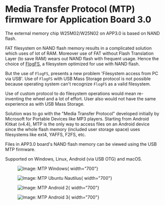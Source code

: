 # Media Transfer Protocol (MTP) firmware for Application Board 3.0

[comment]: <> (This is not exactly as the pdf)

The external memory chip W25M02/W25N02 on APP3.0 is based on NAND flash.

FAT filesystem on NAND flash memory results in a complicated solution which uses of lot of RAM.
Moreover use of FAT without Flash Translation Layer (to save RAM) wears out NAND flash with frequent usage.
Hence the choice of [FlogFS](https://github.com/conservify/FLogFS), a filesystem optimized for use with NAND flash.

But the use of `FlogFS`, presents a new problem 'Filesystem access from PC via USB'.
Use of `FlogFS` with USB Mass Storage protocol is not possible because operating system can't recognize `FlogFS` as a valid filesystem.

Use of custom protocol to do filesystem operations would mean re-inventing the wheel and a lot of effort.
User also would not have the same experience as with USB Mass Storage.

Solution was to go with the "Media Transfer Protocol" developed initially by Microsoft for Portable Devices like MP3 players.
Starting from Android Kitkat (v4.4), MTP is the only way to access files on an Android device since the whole flash memory (included user storage space) uses filesystems like ext4, YAFFS, F2FS, etc.

Files in APP3.0 board's NAND flash memory can be viewed using the USB MTP firmware.

Supported on Windows, Linux, Android (via USB OTG) and macOS.

<figure markdown>

  ![Image: MTP Windows](mtp_windows.png){ width="700"}
</figure>

<figure markdown>

  ![Image: MTP Ubuntu Nautilus](mtp_ubuntu_nautilus.png){ width="700"}
</figure>

<figure markdown>

  ![Image: MTP Android 2](mtp_android_2.png){ width="700"}
</figure>

<figure markdown>

  ![Image: MTP Android 3](mtp_android_3.png){ width="700"}
</figure>

